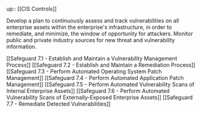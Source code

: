 up:: [[CIS Controls]]

Develop a plan to continuously assess and track vulnerabilities on all enterprise assets within the enterprise's infrastructure, in order to remediate, and minimize, the window of opportunity for attackers. Monitor public and private industry sources for new threat and vulnerability information.

[[Safeguard 7.1 - Establish and Maintain a Vulnerability Management Process]]
[[Safeguard 7.2 - Establish and Maintain a Remediation Process]]
[[Safeguard 7.3 - Perform Automated Operating System Patch Management]]
[[Safeguard 7.4 - Perform Automated Application Patch Management]]
[[Safeguard 7.5 - Perform Automated Vulnerability Scans of Internal Enterprise Assets]]
[[Safeguard 7.6 - Perform Automated Vulnerability Scans of Externally-Exposed Enterprise Assets]]
[[Safeguard 7.7 - Remediate Detected Vulnerabilities]]
